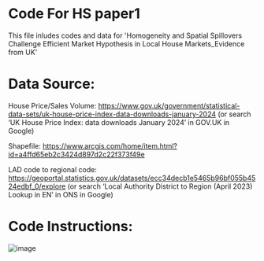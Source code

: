# Code For HS paper1
This file inludes codes and data for 'Homogeneity and Spatial Spillovers Challenge Efficient Market Hypothesis in Local House Markets_Evidence from UK'


# Data Source:

House Price/Sales Volume: https://www.gov.uk/government/statistical-data-sets/uk-house-price-index-data-downloads-january-2024 (or search ‘UK House Price Index: data downloads January 2024’ in GOV.UK in Google)

Shapefile: https://www.arcgis.com/home/item.html?id=a4ffd65eb2c3424d897d2c22f373f49e 

LAD code to regional code: https://geoportal.statistics.gov.uk/datasets/ecc34decb1e5465b96bf055b4524edbf_0/explore (or search ‘Local Authority District to Region (April 2023) Lookup in EN’ in ONS in Google)


# Code Instructions:

![image](https://github.com/user-attachments/assets/ca0c6e29-43c6-4023-abc9-2d4abf4a81f9)

